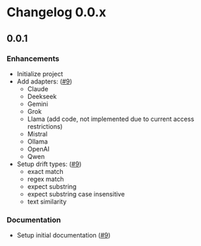 # Changelog 0.0.x

## 0.0.1

### Enhancements

- Initialize project
- Add adapters: ([#9](https://github.com/Code-and-Sorts/PromptDrifter/pull/9))
    - Claude
    - Deekseek
    - Gemini
    - Grok
    - Llama (add code, not implemented due to current access restrictions)
    - Mistral
    - Ollama
    - OpenAI
    - Qwen
- Setup drift types: ([#9](https://github.com/Code-and-Sorts/PromptDrifter/pull/9))
    - exact match
    - regex match
    - expect substring
    - expect substring case insensitive
    - text similarity

### Documentation

- Setup initial documentation ([#9](https://github.com/Code-and-Sorts/PromptDrifter/pull/9))
